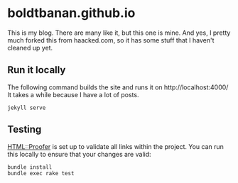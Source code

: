 # boldtbanan.github.io

This is my blog. There are many like it, but this one is mine. And yes, I pretty much forked this from haacked.com, so it has some stuff that I haven't cleaned up yet.

## Run it locally

The following command builds the site and runs it on http://localhost:4000/
It takes a while because I have a lot of posts.

```shell
jekyll serve
```

## Testing

[HTML::Proofer](https://github.com/gjtorikian/html-proofer) is set up to validate all links within the project.  You can run this locally to ensure that your changes are valid:

```shell
bundle install
bundle exec rake test
```